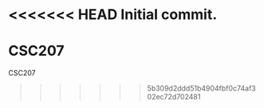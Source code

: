 <<<<<<< HEAD
Initial commit.
=======
# CSC207
CSC207
>>>>>>> 5b309d2ddd51b4904fbf0c74af302ec72d702481
